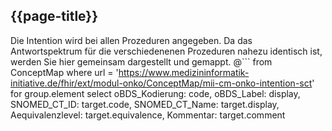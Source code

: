 ## {{page-title}}


Die Intention wird bei allen Prozeduren angegeben. Da das Antwortspektrum für die verschiedenenen Prozeduren nahezu identisch ist, werden Sie hier gemeinsam dargestellt und gemappt. 
@```
from ConceptMap 
where url = 'https://www.medizininformatik-initiative.de/fhir/ext/modul-onko/ConceptMap/mii-cm-onko-intention-sct' 
    for group.element
        select 
            oBDS_Kodierung: code, 
            oBDS_Label: display, 
            SNOMED_CT_ID: target.code, 
            SNOMED_CT_Name: target.display, 
            Aequivalenzlevel: target.equivalence, 
            Kommentar: target.comment  
```